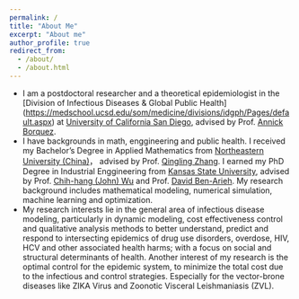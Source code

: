 ```yaml
---
permalink: /
title: "About Me"
excerpt: "About me"
author_profile: true
redirect_from: 
  - /about/
  - /about.html
---
```


* I am a postdoctoral researcher and a theoretical epidemiologist in the [Division of Infectious Diseases & Global Public Health] (https://medschool.ucsd.edu/som/medicine/divisions/idgph/Pages/default.aspx) at [ University of California San Diego](https://ucsd.edu/), advised by Prof. [Annick Borquez](https://profiles.ucsd.edu/annick.borquez#narrative).
* I have backgrounds in math, enggineering and public health. I received my Bachelor’s Degree in Applied Mathematics from [Northeastern University (China)](http://english.neu.edu.cn/)， advised by Prof. [Qingling Zhang](http://faculty.neu.edu.cn/qlzhang/). I earned my PhD Degree in Industrial Enggineering from [Kansas State University](https://www.k-state.edu/), advised by Prof. [Chih-hang (John) Wu](https://www.imse.ksu.edu/people/faculty/wu/) and Prof. [David Ben-Arieh](https://www.imse.ksu.edu/people/faculty/arieh/). My research background includes mathematical modeling, numerical simulation, machine learning and optimization.
* My research interests lie in the general area of infectious disease modeling, particularly in dynamic modeling, cost effectiveness control and qualitative analysis methods to better understand, predict and respond to intersecting epidemics of drug use disorders, overdose, HIV, HCV and other associated health harms; with a focus on social and structural determinants of health. Another interest of my research is the optimal control for the epidemic system, to minimize the total cost due to the infectious and control strategies. Especially for the vector-brone diseases like ZIKA Virus and Zoonotic Visceral Leishmaniasis (ZVL).
